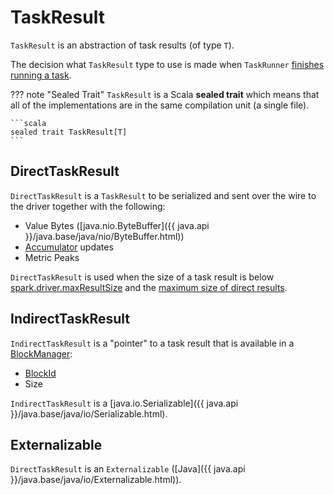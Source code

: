 # TaskResult

`TaskResult` is an abstraction of task results (of type `T`).

The decision what `TaskResult` type to use is made when `TaskRunner` [finishes running a task](../executor/TaskRunner.md#run-serializedResult).

??? note "Sealed Trait"
    `TaskResult` is a Scala **sealed trait** which means that all of the implementations are in the same compilation unit (a single file).

    ```scala
    sealed trait TaskResult[T]
    ```

## <span id="DirectTaskResult"> DirectTaskResult

`DirectTaskResult` is a `TaskResult` to be serialized and sent over the wire to the driver together with the following:

* <span id="valueBytes"> Value Bytes ([java.nio.ByteBuffer]({{ java.api }}/java.base/java/nio/ByteBuffer.html))
* <span id="accumUpdates"> [Accumulator](../accumulators/AccumulatorV2.md) updates
* <span id="metricPeaks"> Metric Peaks

`DirectTaskResult` is used when the size of a task result is below [spark.driver.maxResultSize](../configuration-properties.md#spark.driver.maxResultSize) and the [maximum size of direct results](../executor/Executor.md#maxDirectResultSize).

## <span id="IndirectTaskResult"> IndirectTaskResult

`IndirectTaskResult` is a "pointer" to a task result that is available in a [BlockManager](../storage/BlockManager.md):

* <span id="IndirectTaskResult-blockId"> [BlockId](../storage/BlockId.md)
* <span id="IndirectTaskResult-size"> Size

`IndirectTaskResult` is a [java.io.Serializable]({{ java.api }}/java.base/java/io/Serializable.html).

## <span id="Externalizable"> Externalizable

`DirectTaskResult` is an `Externalizable` ([Java]({{ java.api }}/java.base/java/io/Externalizable.html)).
